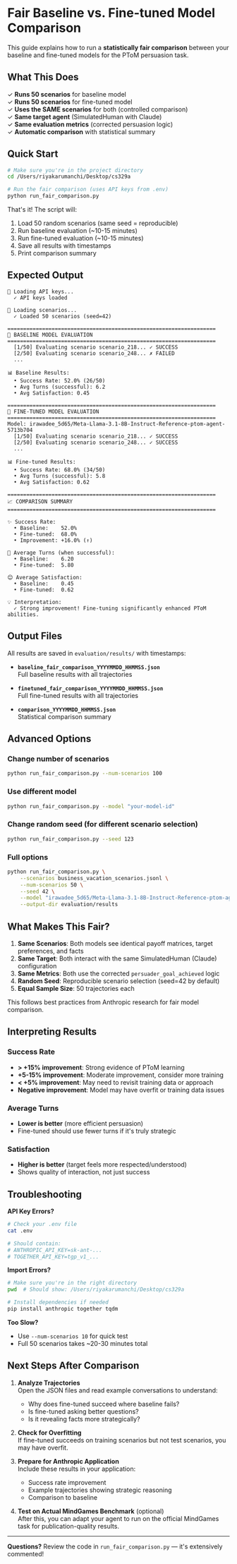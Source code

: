 # Fair Baseline vs. Fine-tuned Model Comparison

This guide explains how to run a **statistically fair comparison** between your baseline and fine-tuned models for the PToM persuasion task.

## What This Does

✓ **Runs 50 scenarios** for baseline model  
✓ **Runs 50 scenarios** for fine-tuned model  
✓ **Uses the SAME scenarios** for both (controlled comparison)  
✓ **Same target agent** (SimulatedHuman with Claude)  
✓ **Same evaluation metrics** (corrected persuasion logic)  
✓ **Automatic comparison** with statistical summary

## Quick Start

```bash
# Make sure you're in the project directory
cd /Users/riyakarumanchi/Desktop/cs329a

# Run the fair comparison (uses API keys from .env)
python run_fair_comparison.py
```

That's it! The script will:
1. Load 50 random scenarios (same seed = reproducible)
2. Run baseline evaluation (~10-15 minutes)
3. Run fine-tuned evaluation (~10-15 minutes)
4. Save all results with timestamps
5. Print comparison summary

## Expected Output

```
🔑 Loading API keys...
  ✓ API keys loaded

📂 Loading scenarios...
  ✓ Loaded 50 scenarios (seed=42)

==================================================================
🎲 BASELINE MODEL EVALUATION
==================================================================
  [1/50] Evaluating scenario scenario_218... ✓ SUCCESS
  [2/50] Evaluating scenario scenario_248... ✗ FAILED
  ...

📊 Baseline Results:
  • Success Rate: 52.0% (26/50)
  • Avg Turns (successful): 6.2
  • Avg Satisfaction: 0.45

==================================================================
🤖 FINE-TUNED MODEL EVALUATION
==================================================================
Model: irawadee_5d65/Meta-Llama-3.1-8B-Instruct-Reference-ptom-agent-5713b704
  [1/50] Evaluating scenario scenario_218... ✓ SUCCESS
  [2/50] Evaluating scenario scenario_248... ✓ SUCCESS
  ...

📊 Fine-tuned Results:
  • Success Rate: 68.0% (34/50)
  • Avg Turns (successful): 5.8
  • Avg Satisfaction: 0.62

==================================================================
📈 COMPARISON SUMMARY
==================================================================

✨ Success Rate:
  • Baseline:    52.0%
  • Fine-tuned:  68.0%
  • Improvement: +16.0% (↑)

🎯 Average Turns (when successful):
  • Baseline:    6.20
  • Fine-tuned:  5.80

😊 Average Satisfaction:
  • Baseline:    0.45
  • Fine-tuned:  0.62

💡 Interpretation:
  ✓ Strong improvement! Fine-tuning significantly enhanced PToM abilities.
```

## Output Files

All results are saved in `evaluation/results/` with timestamps:

- **`baseline_fair_comparison_YYYYMMDD_HHMMSS.json`**  
  Full baseline results with all trajectories

- **`finetuned_fair_comparison_YYYYMMDD_HHMMSS.json`**  
  Full fine-tuned results with all trajectories

- **`comparison_YYYYMMDD_HHMMSS.json`**  
  Statistical comparison summary

## Advanced Options

### Change number of scenarios
```bash
python run_fair_comparison.py --num-scenarios 100
```

### Use different model
```bash
python run_fair_comparison.py --model "your-model-id"
```

### Change random seed (for different scenario selection)
```bash
python run_fair_comparison.py --seed 123
```

### Full options
```bash
python run_fair_comparison.py \
    --scenarios business_vacation_scenarios.jsonl \
    --num-scenarios 50 \
    --seed 42 \
    --model "irawadee_5d65/Meta-Llama-3.1-8B-Instruct-Reference-ptom-agent-5713b704" \
    --output-dir evaluation/results
```

## What Makes This Fair?

1. **Same Scenarios**: Both models see identical payoff matrices, target preferences, and facts
2. **Same Target**: Both interact with the same SimulatedHuman (Claude) configuration
3. **Same Metrics**: Both use the corrected `persuader_goal_achieved` logic
4. **Random Seed**: Reproducible scenario selection (seed=42 by default)
5. **Equal Sample Size**: 50 trajectories each

This follows best practices from Anthropic research for fair model comparison.

## Interpreting Results

### Success Rate
- **> +15% improvement**: Strong evidence of PToM learning
- **+5-15% improvement**: Moderate improvement, consider more training
- **< +5% improvement**: May need to revisit training data or approach
- **Negative improvement**: Model may have overfit or training data issues

### Average Turns
- **Lower is better** (more efficient persuasion)
- Fine-tuned should use fewer turns if it's truly strategic

### Satisfaction
- **Higher is better** (target feels more respected/understood)
- Shows quality of interaction, not just success

## Troubleshooting

**API Key Errors?**
```bash
# Check your .env file
cat .env

# Should contain:
# ANTHROPIC_API_KEY=sk-ant-...
# TOGETHER_API_KEY=tgp_v1_...
```

**Import Errors?**
```bash
# Make sure you're in the right directory
pwd  # Should show: /Users/riyakarumanchi/Desktop/cs329a

# Install dependencies if needed
pip install anthropic together tqdm
```

**Too Slow?**
- Use `--num-scenarios 10` for quick test
- Full 50 scenarios takes ~20-30 minutes total

## Next Steps After Comparison

1. **Analyze Trajectories**  
   Open the JSON files and read example conversations to understand:
   - Why does fine-tuned succeed where baseline fails?
   - Is fine-tuned asking better questions?
   - Is it revealing facts more strategically?

2. **Check for Overfitting**  
   If fine-tuned succeeds on training scenarios but not test scenarios, you may have overfit.

3. **Prepare for Anthropic Application**  
   Include these results in your application:
   - Success rate improvement
   - Example trajectories showing strategic reasoning
   - Comparison to baseline

4. **Test on Actual MindGames Benchmark** (optional)  
   After this, you can adapt your agent to run on the official MindGames task for publication-quality results.

---

**Questions?** Review the code in `run_fair_comparison.py` — it's extensively commented!

